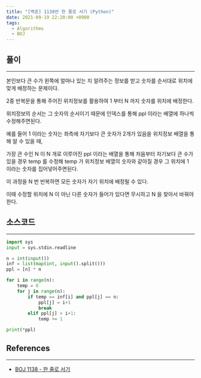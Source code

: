 ```yaml
---
title: "[백준] 1138번 한 줄로 서기 (Python)"
date: 2021-09-19 22:20:00 +0900
tags:
  - Algorithms
  - BOJ
---
```


## 풀이

---

본인보다 큰 수가 왼쪽에 얼마나 있는 지 알려주는 정보를 받고 숫자를 순서대로 위치에 맞게 배정하는 문제이다.

2중 반복문을 통해 주어진 위치정보를 활용하여 1 부터 N 까지 숫자를 위치에 배정한다.

위치정보의 순서는 그 숫자의 순서이기 때문에 인덱스를 통해 ppl 이라는 배열에 하나씩 수정해주면된다.



예를 들어 1 이라는 숫자는 좌측에 자기보다 큰 숫자가 2개가 있음을 위치정보 배열을 통해 알 수 있을 때,

가장 큰 수인 N 이 N 개로 이루어진 ppl 이라는 배열을 통해 처음부터 자기보다 큰 수가 있을 경우 temp 를 수정해 temp 가 위치정보 배열의 숫자와 같아질 경우 그 위치에 1 이라는 숫자를 집어넣어주면된다.



이 과정을 N 번 반복하면 모든 숫자가 자기 위치에 배정될 수 있다.

이때 수정할 위치에 N 이 아닌 다른 숫자가 들어가 있다면 무시하고 N 을 찾아서 바꿔야한다.

## 소스코드

---

```python
import sys
input = sys.stdin.readline

n = int(input())
inf = list(map(int, input().split()))
ppl = [n] * n

for i in range(n):
    temp = 0
    for j in range(n):
        if temp == inf[i] and ppl[j] == n:
            ppl[j] = i+1
            break
        elif ppl[j] > i+1:
            temp += 1

print(*ppl)
```

## References

---

- [BOJ 1138 - 한 줄로 서기](https://www.acmicpc.net/problem/1138)
